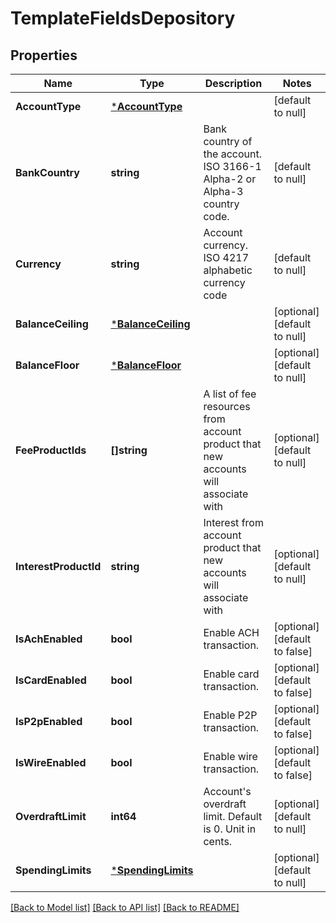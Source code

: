 # TemplateFieldsDepository

## Properties
Name | Type | Description | Notes
------------ | ------------- | ------------- | -------------
**AccountType** | [***AccountType**](account_type.md) |  | [default to null]
**BankCountry** | **string** | Bank country of the account. ISO 3166-1 Alpha-2 or Alpha-3 country code. | [default to null]
**Currency** | **string** | Account currency. ISO 4217 alphabetic currency code | [default to null]
**BalanceCeiling** | [***BalanceCeiling**](balance_ceiling.md) |  | [optional] [default to null]
**BalanceFloor** | [***BalanceFloor**](balance_floor.md) |  | [optional] [default to null]
**FeeProductIds** | **[]string** | A list of fee resources from account product that new accounts will associate with | [optional] [default to null]
**InterestProductId** | **string** | Interest from account product that new accounts will associate with | [optional] [default to null]
**IsAchEnabled** | **bool** | Enable ACH transaction. | [optional] [default to false]
**IsCardEnabled** | **bool** | Enable card transaction. | [optional] [default to false]
**IsP2pEnabled** | **bool** | Enable P2P transaction. | [optional] [default to false]
**IsWireEnabled** | **bool** | Enable wire transaction. | [optional] [default to false]
**OverdraftLimit** | **int64** | Account&#x27;s overdraft limit. Default is 0. Unit in cents. | [optional] [default to null]
**SpendingLimits** | [***SpendingLimits**](spending_limits.md) |  | [optional] [default to null]

[[Back to Model list]](../README.md#documentation-for-models) [[Back to API list]](../README.md#documentation-for-api-endpoints) [[Back to README]](../README.md)

